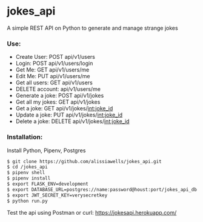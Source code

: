 # jokes_api
A simple REST API on Python to generate and manage strange jokes
### Use:
* Create User: POST api/v1/users
* Login: POST api/v1/users/login
* Get Me: GET api/v1/users/me 
* Edit Me: PUT api/v1/users/me
* Get all users: GET api/v1/users 
* DELETE account: api/v1/users/me 
* Generate a joke: POST api/v1/jokes 
* Get all my jokes: GET api/v1/jokes 
* Get a joke: GET api/v1/jokes/<int:joke_id> 
* Update a joke: PUT api/v1/jokes/<int:joke_id> 
* Delete a joke: DELETE api/v1/jokes/<int:joke_id>

### Installation:
Install Python, Pipenv, Postgres
```sh
$ git clone https://github.com/alissiawells/jokes_api.git
$ cd /jokes_api
$ pipenv shell
$ pipenv install
$ export FLASK_ENV=development
$ export DATABASE_URL=postgres://name:password@houst:port/jokes_api_db
$ export JWT_SECRET_KEY=verysecretkey
$ python run.py
```

Test the api using Postman or curl: https://jokesapi.herokuapp.com/
